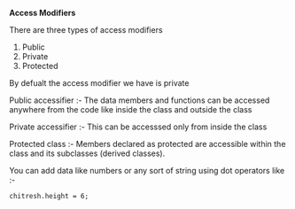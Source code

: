 **Access Modifiers**

There are three types of access modifiers

1) Public
2) Private
3) Protected

By defualt the access modifier we have is private

Public accessifier :- The data members and functions can be accessed anywhere from the code like inside the class and outside the class

Private accessifier :- This can be accesssed only from inside the class

Protected class :- Members declared as protected are accessible within the class and its subclasses (derived classes).


You can add data like numbers or any sort of string using dot operators like :-

`chitresh.height = 6;`

